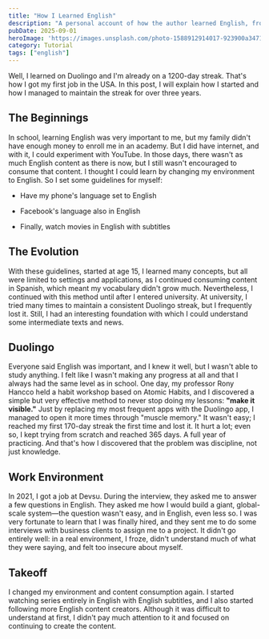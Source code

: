 ```yaml
---
title: "How I Learned English"
description: "A personal account of how the author learned English, from their beginnings with Duolingo and changing their environment, to getting their first job in the USA and overcoming challenges in a real work setting. The method for maintaining a Duolingo streak of over 1200 days is detailed."
pubDate: 2025-09-01
heroImage: 'https://images.unsplash.com/photo-1588912914017-923900a34710?ixlib=rb-4.1.0&q=85&fm=jpg&crop=entropy&cs=srgb'
category: Tutorial
tags: ["english"]
---
```


Well, I learned on Duolingo and I'm already on a 1200-day streak. That's how I got my first job in the USA. In this post, I will explain how I started and how I managed to maintain the streak for over three years. 

## The Beginnings

In school, learning English was very important to me, but my family didn't have enough money to enroll me in an academy. But I did have internet, and with it, I could experiment with YouTube. In those days, there wasn't as much English content as there is now, but I still wasn't encouraged to consume that content. I thought I could learn by changing my environment to English. So I set some guidelines for myself: 

- Have my phone's language set to English

- Facebook's language also in English

- Finally, watch movies in English with subtitles

## The Evolution

With these guidelines, started at age 15, I learned many concepts, but all were limited to settings and applications, as I continued consuming content in Spanish, which meant my vocabulary didn't grow much. Nevertheless, I continued with this method until after I entered university. At university, I tried many times to maintain a consistent Duolingo streak, but I frequently lost it. Still, I had an interesting foundation with which I could understand some intermediate texts and news.

## Duolingo

Everyone said English was important, and I knew it well, but I wasn't able to study anything. I felt like I wasn't making any progress at all and that I always had the same level as in school. One day, my professor Rony Hancco held a habit workshop based on Atomic Habits, and I discovered a simple but very effective method to never stop doing my lessons: **"make it visible."** Just by replacing my most frequent apps with the Duolingo app, I managed to open it more times through "muscle memory." It wasn't easy; I reached my first 170-day streak the first time and lost it. It hurt a lot; even so, I kept trying from scratch and reached 365 days. A full year of practicing. And that's how I discovered that the problem was discipline, not just knowledge. 

## Work Environment

In 2021, I got a job at Devsu. During the interview, they asked me to answer a few questions in English. They asked me how I would build a giant, global-scale system—the question wasn't easy, and in English, even less so. I was very fortunate to learn that I was finally hired, and they sent me to do some interviews with business clients to assign me to a project. It didn't go entirely well: in a real environment, I froze, didn't understand much of what they were saying, and felt too insecure about myself. 

## Takeoff

I changed my environment and content consumption again. I started watching series entirely in English with English subtitles, and I also started following more English content creators. Although it was difficult to understand at first, I didn't pay much attention to it and focused on continuing to create the content.